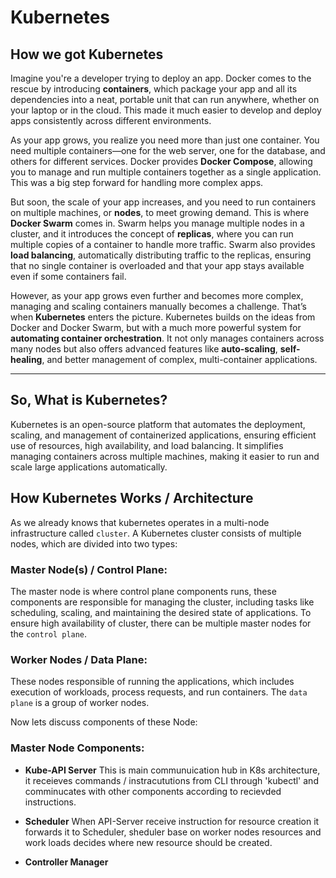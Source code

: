 # Kubernetes

## How we got Kubernetes

Imagine you're a developer trying to deploy an app. Docker comes to the rescue by introducing **containers**, which package your app and all its dependencies into a neat, portable unit that can run anywhere, 
whether on your laptop or in the cloud. This made it much easier to develop and deploy apps consistently across different environments.

As your app grows, you realize you need more than just one container. You need multiple containers—one for the web server, one for the database, and others for different services. Docker provides **Docker Compose**, 
allowing you to manage and run multiple containers together as a single application. This was a big step forward for handling more complex apps.

But soon, the scale of your app increases, and you need to run containers on multiple machines, or **nodes**, to meet growing demand. This is where **Docker Swarm** comes in. 
Swarm helps you manage multiple nodes in a cluster, and it introduces the concept of **replicas**, where you can run multiple copies of a container to handle more traffic. Swarm also provides **load balancing**, automatically distributing traffic to the replicas, ensuring that no single container is overloaded and that your app stays available even if some containers fail.

However, as your app grows even further and becomes more complex, managing and scaling containers manually becomes a challenge. That’s when **Kubernetes** enters the picture. 
Kubernetes builds on the ideas from Docker and Docker Swarm, but with a much more powerful system for **automating container orchestration**. It not only manages containers across many nodes but also offers advanced features like **auto-scaling**, **self-healing**, and better management of complex, multi-container applications.

---
## So, What is Kubernetes?

Kubernetes is an open-source platform that automates the deployment, scaling, and management of containerized applications, ensuring efficient use of resources, high availability, and load balancing. 
It simplifies managing containers across multiple machines, making it easier to run and scale large applications automatically.

## How Kubernetes Works / Architecture

As we already knows that kubernetes operates in a multi-node infrastructure called `cluster`. 
A Kubernetes cluster consists of multiple nodes, which are divided into two types:

### Master Node(s) / Control Plane:    
  The master node is where control plane components runs, these components are responsible for managing the cluster, including tasks like scheduling, scaling, and maintaining the desired state of applications. 
  To ensure high availability of cluster, there can be multiple master nodes for the `control plane`.  

### Worker Nodes / Data Plane: 
  These nodes responsible of running the applications, which includes execution of workloads, process requests, and run containers. The `data plane` is a group of worker nodes.

Now lets discuss components of these Node:

### Master Node Components:

- **Kube-API Server**
  This is main communuication hub in K8s architecture, it receieves commands / instracututions from CLI through 'kubectl' and comminucates with other components according to recievded instructions.

- **Scheduler**
  When API-Server receive instruction for resource creation it forwards it to Scheduler, sheduler base on worker nodes resources and work loads decides where new resource should be created.

- **Controller Manager**
  
  
